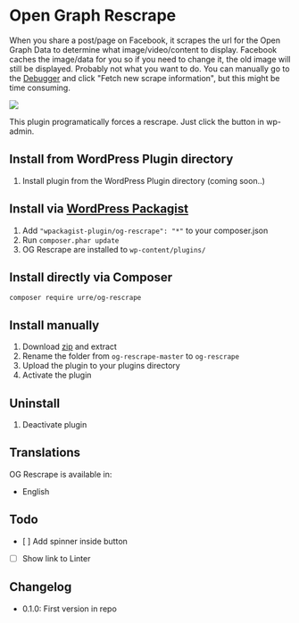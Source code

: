 # Open Graph Rescrape

When you share a post/page on Facebook, it scrapes the url for the Open Graph Data to determine what image/video/content to display. Facebook caches the image/data for you so if you need to change it, the old image will still be displayed. Probably not what you want to do. You can manually go to the [Debugger](https://developers.facebook.com/tools/debug/) and click "Fetch new scrape information", but this might be time consuming.

![](https://cloud.githubusercontent.com/assets/307676/9641358/9d01fb4e-51b6-11e5-9415-f70ef61c93b2.png)

This plugin programatically forces a rescrape. Just click the button in wp-admin.

## Install from WordPress Plugin directory
1. Install plugin from the WordPress Plugin directory (coming soon..)

## Install via [WordPress Packagist](http://wpackagist.org/)
1. Add ``"wpackagist-plugin/og-rescrape": "*"`` to your composer.json
3. Run ``composer.phar update``
4. OG Rescrape are installed to ``wp-content/plugins/``

## Install directly via Composer
	
	composer require urre/og-rescrape

## Install manually
1. Download [zip](https://github.com/urre/og-rescrape/archive/master.zip) and extract
2. Rename the folder from `og-rescrape-master` to `og-rescrape`
3. Upload the plugin to your plugins directory
4. Activate the plugin

## Uninstall
1. Deactivate plugin

## Translations
OG Rescrape is available in:

+ English

## Todo
- [ ] Add spinner inside button
- [ ] Show link to Linter

## Changelog
+ 0.1.0: First version in repo